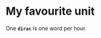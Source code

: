 # My favourite unit

One **`dirac`** is one word per hour.

<!--
In honour of [one of the most intriguing but lesser known giant physicist of the 20th century](https://en.wikipedia.org/wiki/Paul_Dirac).
-->

            
            


<!-- START FOOTER -->
<script src="https://www.gstatic.com/firebasejs/8.10.0/firebase-app.js"></script>
<script src="https://www.gstatic.com/firebasejs/8.10.0/firebase-database.js"></script>

<script src="https://jpedro.github.io/js/v1/data.js"></script>
<script src="https://jpedro.github.io/js/v1/comments.js"></script>
<script defer>Comments.mount(document.body.children[0]);</script>
<!-- END FOOTER -->

        
        
        
        